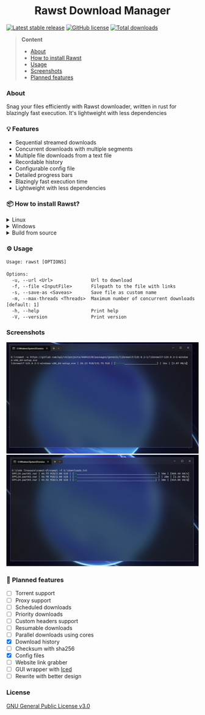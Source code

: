 <h1 align="center">Rawst Download Manager</h1>

[![Latest stable release](https://img.shields.io/github/release/jupiee/rawst.svg?maxAge=3600)](https://github.com/jupiee/rawst/releases) [![GitHub license](https://img.shields.io/github/license/jupiee/rawst.svg)](https://github.com/jupiee/rawst/blob/master/LICENSE) [![Total downloads](https://img.shields.io/github/downloads/jupiee/rawst/total.svg)](https://github.com/jupiee/rawst)

> **Content**
> - [About](#about)
> - [How to install Rawst](#-how-to-install-rawst)
> - [Usage](#%EF%B8%8F-usage)
> - [Screenshots](#screenshots)
> - [Planned features](#-planned-features)

### **About**
Snag your files efficiently with Rawst downloader, written in rust for blazingly fast execution. It's lightweight with less dependencies

### 💡 **Features**
- Sequential streamed downloads
- Concurrent downloads with multiple segments
- Multiple file downloads from a text file
- Recordable history
- Configurable config file
- Detailed progress bars
- Blazingly fast execution time
- Lightweight with less dependencies

### 📦 **How to install Rawst?**
<details>
    <summary>Linux</summary>

- Download [Linux installer](../../releases/download/0.2.1/linux.sh) from releases and run it

</details>

<details>
    <summary>Windows</summary>

- Download [Windows installer](../../releases/download/0.2.1/windows.bat) from releases and run it

</details>

<details>
    <summary>Build from source</summary>

- run ``cargo build --release``
- move the binary to corresponding directories
  - Windows => ``C:\Users\%USERNAME%\AppData\Local\Microsoft\WindowsApps``
  - Linux => ``/usr/local/bin``

</details>

### ⚙️ **Usage**
```
Usage: rawst [OPTIONS]

Options:
  -u, --url <Url>              Url to download
  -f, --file <InputFile>       Filepath to the file with links
  -s, --save-as <Saveas>       Save file as custom name
  -m, --max-threads <Threads>  Maximum number of concurrent downloads [default: 1]
  -h, --help                   Print help
  -V, --version                Print version
```

### **Screenshots**
![single_download.png](assets/single_download.PNG)
![multi_donwload.png](assets/multi_download.PNG)

### 🎯 **Planned features**
* [ ] Torrent support
* [ ] Proxy support
* [ ] Scheduled downloads
* [ ] Priority downloads
* [ ] Custom headers support
* [ ] Resumable downloads
* [ ] Parallel downloads using cores
* [x] Download history
* [ ] Checksum with sha256
* [x] Config files
* [ ] Website link grabber
* [ ] GUI wrapper with [Iced](https://iced.rs/)
* [ ] Rewrite with better design

### **License**
[GNU General Public License v3.0](LICENSE)